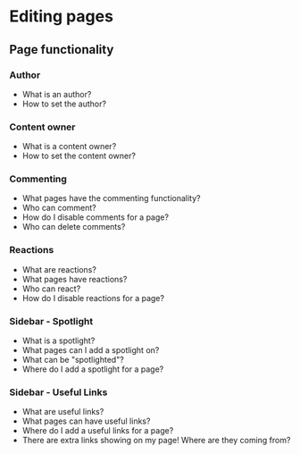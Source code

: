 # Editing pages

## Page functionality

### Author

* What is an author?
* How to set the author?

### Content owner

* What is a content owner?
* How to set the content owner?

### Commenting

* What pages have the commenting functionality?
* Who can comment?
* How do I disable comments for a page?
* Who can delete comments?

### Reactions

* What are reactions?
* What pages have reactions?
* Who can react?
* How do I disable reactions for a page?

### Sidebar - Spotlight

* What is a spotlight?
* What pages can I add a spotlight on?
* What can be "spotlighted"?
* Where do I add a spotlight for a page?

### Sidebar - Useful Links

* What are useful links?
* What pages can have useful links?
* Where do I add a useful links for a page?
* There are extra links showing on my page! Where are they coming from?
